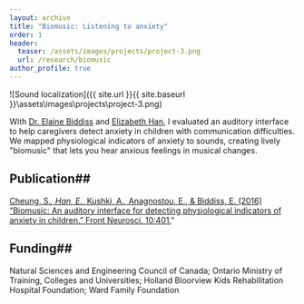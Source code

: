 ```yaml
---
layout: archive
title: "Biomusic: Listening to anxiety"
order: 1
header:
  teaser: /assets/images/projects/project-3.png
  url: /research/biomusic
author_profile: true
---
```


![Sound localization]({{ site.url }}{{ site.baseurl }}\assets\images\projects\project-3.png)

With <a href="http://research.hollandbloorview.ca/scientist/Elaine-Biddiss" target="_blank">Dr. Elaine Biddiss</a> and <a href="http://elizabethhan.com/" target="_blank">Elizabeth Han</a>, I evaluated an auditory interface to help caregivers detect anxiety in children with communication difficulties. We mapped physiological indicators of anxiety to sounds, creating lively "biomusic" that lets you hear anxious feelings in musical changes.

## Publication##
[Cheung, S.*, Han, E.*, Kushki, A., Anagnostou, E., & Biddiss, E. (2016) “Biomusic: An auditory interface for detecting physiological indicators of anxiety in children.” Front Neurosci. 10:401.](https://dx.doi.org/10.3389%2Ffnins.2016.00401)"

## Funding##
Natural Sciences and Engineering Council of Canada; Ontario Ministry of Training, Colleges and Universities; Holland Bloorview Kids Rehabilitation Hospital Foundation; Ward Family Foundation
